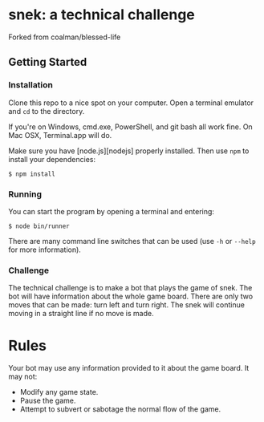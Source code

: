 snek: a technical challenge
===========================

Forked from coalman/blessed-life

Getting Started
---------------

### Installation

Clone this repo to a nice spot on your computer. Open a terminal emulator and `cd` to the directory.

If you're on Windows, cmd.exe, PowerShell, and git bash all work fine.
On Mac OSX, Terminal.app will do.

Make sure you have [node.js][nodejs] properly installed. Then use `npm` to install your dependencies:

    $ npm install

### Running

You can start the program by opening a terminal and entering:

    $ node bin/runner

There are many command line switches that can be used (use `-h` or `--help` for more information). 

### Challenge

The technical challenge is to make a bot that plays the game of snek. The bot will have information about the whole game board. There are only two moves that can be made: turn left and turn right. The snek will continue moving in a straight line if no move is made.

# Rules

Your bot may use any information provided to it about the game board. It may not:
* Modify any game state.
* Pause the game.
* Attempt to subvert or sabotage the normal flow of the game.

 
